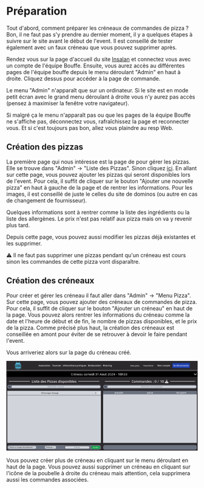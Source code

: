 # Préparation

Tout d'abord, comment préparer les créneaux de commandes de pizza ? Bon, il ne
faut pas s'y prendre au dernier moment, il y a quelques étapes à suivre sur le
site avant le début de l'event. Il est conseillé de tester également avec un
faux créneau que vous pouvez supprimer après.

Rendez vous sur la page d'accueil du site [Insalan](https://insalan.fr) et
connectez vous avec un compte de l'équipe Bouffe. Ensuite, vous aurez accès au
différentes pages de l'équipe bouffe depuis le menu déroulant "Admin" en haut à
droite. Cliquez dessus pour accéder à la page de commande.

Le menu "Admin" n'apparaît que sur un ordinateur. Si le site est en mode petit
écran avec le grand menu déroulant à droite vous n'y aurez pas accès (pensez à
maximiser la fenêtre votre navigateur).

Si malgré ça le menu n'apparaît pas ou que les pages de la équipe Bouffe ne
s'affiche pas, déconnectez vous, rafraîchissez la page et reconnecter vous. Et
si c'est toujours pas bon, allez vous plaindre au resp Web.

## Création des pizzas

La première page qui nous intéresse est la page de pour gérer les pizzas. Elle
se trouve dans "Admin" -> "Liste des Pizzas". Sinon cliquez
[ici](https://insalan.fr/admin/pizza/list). En allant sur cette page, vous
pouvez ajouter les pizzas qui seront disponibles lors de l'event. Pour cela, il
suffit de cliquer sur le bouton "Ajouter une nouvelle pizza" en haut à gauche de
la page et de rentrer les informations. Pour les images, il est conseillé de
juste le celles du site de dominos (ou autre en cas de changement de fournisseur).

Quelques informations sont à rentrer comme la liste des ingrédients ou la liste
des allergènes. Le prix n'est pas relatif aux pizza mais on va y revenir plus
tard.

Depuis cette page, vous pouvez aussi modifier les pizzas déjà existantes et les
supprimer.

⚠️ Il ne faut pas supprimer une pizzas pendant qu'un créneau est cours sinon les
commandes de cette pizza vont disparaître.

## Création des créneaux

Pour créer et gérer les créneau il faut aller dans "Admin" -> "Menu Pizza". Sur
cette page, vous pouvez ajouter des créneaux de commandes de pizza. Pour cela,
il suffit de cliquer sur le bouton "Ajouter un créneau" en haut de la page. Vous
pouvez alors rentrer les informations du créneau comme la date et l'heure de
début et de fin, le nombre de pizzas disponibles, et le prix de la pizza. Comme
précisé plus haut, la création des créneaux est conseillée en amont pour éviter
de se retrouver à devoir le faire pendant l'event.

Vous arriveriez alors sur la page du créneau créé.

![Page de commande de pizza](../assets/images/page-pizza.png)

Vous pouvez créer plus de créneau en cliquant sur le menu déroulant en haut de
la page. Vous pouvez aussi supprimer un créneau en cliquant sur l'icône de la
poubelle à droite du créneau mais attention, cela supprimera aussi les commandes
associées.
